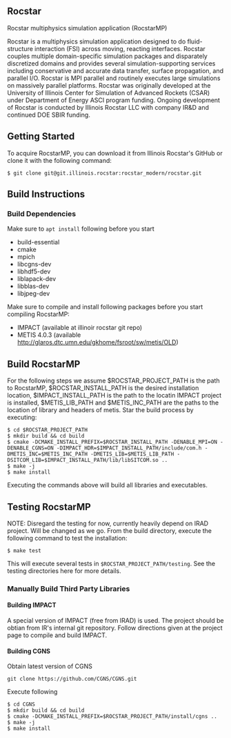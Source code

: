 Rocstar
-----

Rocstar multiphysics simulation application (RocstarMP)

Rocstar is a multiphysics simulation application designed to do fluid-structure interaction (FSI) across moving, reacting interfaces. Rocstar couples multiple domain-specific simulation packages and disparately discretized domains and provides several simulation-supporting services including conservative and accurate data transfer, surface propagation, and parallel I/O. Rocstar is MPI parallel and routinely executes large simulations on massively parallel platforms. Rocstar was originally developed at the University of Illinois Center for Simulation of Advanced Rockets (CSAR) under Department of Energy ASCI program funding. Ongoing development of Rocstar is conducted by Illinois Rocstar LLC with company IR&D and continued DOE SBIR funding.


## Getting Started ##
To acquire RocstarMP, you can download it from Illinois Rocstar's GitHub
or clone it with the following command:
```
$ git clone git@git.illinois.rocstar:rocstar_modern/rocstar.git
```
## Build Instructions ##
### Build Dependencies ###
Make sure to `apt install` following before you start

* build-essential
* cmake
* mpich
* libcgns-dev
* libhdf5-dev
* liblapack-dev
* libblas-dev
* libjpeg-dev

Make sure to compile and install following packages before you start compiling RocstarMP:

* IMPACT (available at illinoir rocstar git repo)
* METIS 4.0.3 (available http://glaros.dtc.umn.edu/gkhome/fsroot/sw/metis/OLD)

## Build RocstarMP ##
For the following steps we assume $ROCSTAR_PROJECT_PATH is the path to RocstarMP, $ROCSTAR_INSTALL_PATH is 
the desired installation location, $IMPACT_INSTALL_PATH is the path to the locatin IMPACT project is installed, 
$METIS_LIB_PATH and $METIS_INC_PATH are the paths to the location of library and headers of metis.
Star the build process by executing:

```
$ cd $ROCSTAR_PROJECT_PATH
$ mkdir build && cd build
$ cmake -DCMAKE_INSTALL_PREFIX=$ROCSTAR_INSTALL_PATH -DENABLE_MPI=ON -DENABLE_CGNS=ON -DIMPACT_HDR=$IMPACT_INSTALL_PATH/include/com.h -DMETIS_INC=$METIS_INC_PATH -DMETIS_LIB=$METIS_LIB_PATH -DSITCOM_LIB=$IMPACT_INSTALL_PATH/lib/libSITCOM.so .. 
$ make -j
$ make install
```

Executing the commands above will build all libraries and executables.

## Testing RocstarMP ##
NOTE: Disregard the testing for now, currently heavily depend on IRAD project. Will be changed as we go.
From the build directory, execute the following command to test the installation:
```
$ make test
```
This will execute several tests in `$ROCSTAR_PROJECT_PATH/testing`. See the testing directories here for more details.

### Manually Build Third Party Libraries ###

#### Building IMPACT ####
A special version of IMPACT (free from IRAD) is used. The project should be obtian from IR's internal git repository.
Follow directions given at the project page to compile and build IMPACT.

#### Building CGNS ####
Obtain latest version of CGNS
```
git clone https://github.com/CGNS/CGNS.git
```
Execute following
```
$ cd CGNS
$ mkdir build && cd build
$ cmake -DCMAKE_INSTALL_PREFIX=$ROCSTAR_PROJECT_PATH/install/cgns ..
$ make -j
$ make install
```



